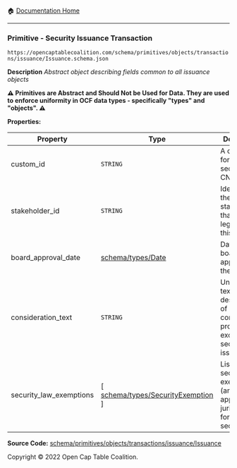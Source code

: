 :house: [Documentation Home](/README.md)

---

### Primitive - Security Issuance Transaction

`https://opencaptablecoalition.com/schema/primitives/objects/transactions/issuance/Issuance.schema.json`

**Description** _Abstract object describing fields common to all issuance objects_

**:warning: Primitives are Abstract and Should Not be Used for Data. They are used to enforce uniformity in OCF data types - specifically "types" and "objects". :warning:**

**Properties:**

| Property                | Type                                                                          | Description                                                                               | Required   |
| ----------------------- | ----------------------------------------------------------------------------- | ----------------------------------------------------------------------------------------- | ---------- |
| custom_id               | `STRING`                                                                      | A custom ID for this security (e.g. CN-1.)                                                | `REQUIRED` |
| stakeholder_id          | `STRING`                                                                      | Identifier for the stakeholder that holds legal title to this security                    | `REQUIRED` |
| board_approval_date     | [schema/types/Date](/docs/schema/types/Date.md)                               | Date of board approval for the security                                                   | -          |
| consideration_text      | `STRING`                                                                      | Unstructured text description of consideration provided in exchange for security issuance | -          |
| security_law_exemptions | [ [schema/types/SecurityExemption](/docs/schema/types/SecurityExemption.md) ] | List of security law exemptions (and applicable jurisdictions) for this security          | `REQUIRED` |

**Source Code:** [schema/primitives/objects/transactions/issuance/Issuance](/schema/primitives/objects/transactions/issuance/Issuance.schema.json)

Copyright © 2022 Open Cap Table Coalition.
